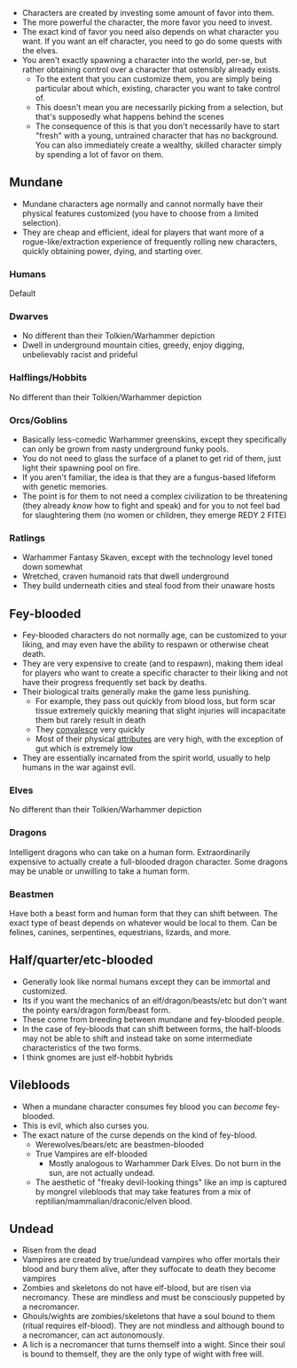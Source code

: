 
* Characters are created by investing some amount of favor into them.
* The more powerful the character, the more favor you need to invest.
* The exact kind of favor you need also depends on what character you want. If you want an elf character, you need to go do some quests with the elves.
* You aren't exactly spawning a character into the world, per-se, but rather obtaining control over a character that ostensibly already exists.
	* To the extent that you can customize them, you are simply being particular about which, existing, character you want to take control of.
	* This doesn't mean you are necessarily picking from a selection, but that's supposedly what happens behind the scenes
	* The consequence of this is that you don't necessarily have to start "fresh" with a young, untrained character that has no background. You can also immediately create a wealthy, skilled character simply by spending a lot of favor on them.
## Mundane
* Mundane characters age normally and cannot normally have their physical features customized (you have to choose from a limited selection).
* They are cheap and efficient, ideal for players that want more of a rogue-like/extraction experience of frequently rolling new characters, quickly obtaining power, dying, and starting over.
### Humans
Default
### Dwarves
* No different than their Tolkien/Warhammer depiction
* Dwell in underground mountain cities, greedy, enjoy digging, unbelievably racist and prideful
### Halflings/Hobbits
No different than their Tolkien/Warhammer depiction
### Orcs/Goblins
* Basically less-comedic Warhammer greenskins, except they specifically can only be grown from nasty underground funky pools.
* You do not need to glass the surface of a planet to get rid of them, just light their spawning pool on fire.
* If you aren't familiar, the idea is that they are a fungus-based lifeform with genetic memories.
* The point is for them to not need a complex civilization to be threatening (they already *know* how to fight and speak) and for you to not feel bad for slaughtering them (no women or children, they emerge REDY 2 FITE)
### Ratlings
* Warhammer Fantasy Skaven, except with the technology level toned down somewhat
* Wretched, craven humanoid rats that dwell underground
* They build underneath cities and steal food from their unaware hosts
## Fey-blooded
* Fey-blooded characters do not normally age, can be customized to your liking, and may even have the ability to respawn or otherwise cheat death.
* They are very expensive to create (and to respawn), making them ideal for players who want to create a specific character to their liking and not have their progress frequently set back by deaths.
* Their biological traits generally make the game less punishing.
	* For example, they pass out quickly from blood loss, but form scar tissue extremely quickly meaning that slight injuries will incapacitate them but rarely result in death
	* They [convalesce](Health) very quickly
	* Most of their physical [attributes](Stats) are very high, with the exception of gut which is extremely low
* They are essentially incarnated from the spirit world, usually to help humans in the war against evil.
### Elves
No different than their Tolkien/Warhammer depiction
### Dragons
Intelligent dragons who can take on a human form. Extraordinarily expensive to actually create a full-blooded dragon character. Some dragons may be unable or unwilling to take a human form.
### Beastmen
Have both a beast form and human form that they can shift between. The exact type of beast depends on whatever would be local to them. Can be felines, canines, serpentines, equestrians, lizards, and more.

## Half/quarter/etc-blooded
* Generally look like normal humans except they can be immortal and customized.
* Its if you want the mechanics of an elf/dragon/beasts/etc but don't want the pointy ears/dragon form/beast form.
* These come from breeding between mundane and fey-blooded people.
* In the case of fey-bloods that can shift between forms, the half-bloods may not be able to shift and instead take on some intermediate characteristics of the two forms.
* I think gnomes are just elf-hobbit hybrids
## Vilebloods
* When a mundane character consumes fey blood you can *become* fey-blooded.
* This is evil, which also curses you.
* The exact nature of the curse depends on the kind of fey-blood.
	* Werewolves/bears/etc are beastmen-blooded
	* True Vampires are elf-blooded
		* Mostly analogous to Warhammer Dark Elves. Do not burn in the sun, are not actually undead.
	* The aesthetic of "freaky devil-looking things" like an imp is captured by mongrel vilebloods that may take features from a mix of reptilian/mammalian/draconic/elven blood.
## Undead
* Risen from the dead
* Vampires are created by true/undead vampires who offer mortals their blood and bury them alive, after they suffocate to death they become vampires
* Zombies and skeletons do not have elf-blood, but are risen via necromancy. These are mindless and must be consciously puppeted by a necromancer.
* Ghouls/wights are zombies/skeletons that have a soul bound to them (ritual requires elf-blood). They are not mindless and although bound to a necromancer, can act autonomously.
* A lich is a necromancer that turns themself into a wight. Since their soul is bound to themself, they are the only type of wight with free will.